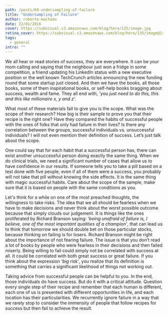 ```yaml
---
path: /posts/69-undersampling-of-failure
title: "Undersampling of Failure"
author: roberto-machado
date: 22/01/2016
cover: https://subvisual.s3.amazonaws.com/blog/hero/135/image.jpg
retina_cover: https://subvisual.s3.amazonaws.com/blog/hero/135/image@2x.jpg
tags:
  - general
intro: ""
---
```



We all hear or read stories of success, they are everywhere. It can be your mom calling and saying that the neighbour just won a fridge in some competition, a friend updating his LinkedIn status with a new executive position or the well known TechCrunch articles announcing the new funding round that some startup just closed. And then we have the books, all those books, some of them inspirational books, or self-help books bragging about success, wealth and fame. They all end with, *’you just need to do this, this and this like millionaire x, y and z’*.

What most of these materials fail to give you is the scope. What was the scope of their research? How big is their sample to prove you that their recipe is the right one? Have they compared the habits of successful people with the ones of folks that only had failure in their lives? Is there any correlation between the groups, successful individuals vs. unsuccessful individuals? I will not even mention their definition of success. Let’s just talk about the scope.

One could say that for each habit that a successful person has, there can exist another unsuccessful person doing exactly the same thing. When we do clinical trials, we need a significant number of cases that allow us to have confidence in our results. If someone tells you to take a pill based on a test done with five people, even if all of them were a success, you probably will not take that pill without knowing the side effects. It is the same thing with magic successful habits. Care about the scope of the sample, make sure that it is based on people with the same conditions as you.

Let's think for a while on one of the most preached thoughts, the willingness to take risks. The idea that we all should be fearless when we have to make decisions and never think about the worst possible outcome because that simply clouds our judgement. It is things like the ones proliferated by Richard Branson saying: *’being unafraid of failure is, I believe, one of the most important qualities of a champion’*, that can lead us to think that tomorrow we should double bet on those particular stocks, because thinking on failing is for losers.
Richard Branson might be right about the importance of not fearing failure. The issue is that you don’t read a lot of books by people who were fearless in their decisions and then failed miserly. Being willing to fail could simply not be correlated with success at all. It could be correlated with both great success or great failure. If you think about the expression *‘big risk’*, you realize that its definition is something that carries a significant likelihood of things not working out.

Taking advice from successful people can be helpful to you. In the end, those individuals do have success. But do it with a critical attitude. Question every single step of their recipe and remember that each human is different, each one of us is presented with different opportunities in life, and each location has their particularities. We recurrently ignore failure in a way that we rarely stop to consider the immensity of people that follow recipes for success but then fail to achieve the result.
